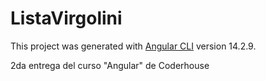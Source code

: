 # ListaVirgolini

This project was generated with [Angular CLI](https://github.com/angular/angular-cli) version 14.2.9.

2da entrega del curso "Angular" de Coderhouse
